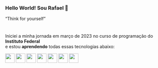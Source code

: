 ### Hello World! Sou Rafael 👋
<q>Think for yourself</q>

<!--
**rafaqfv/rafaqfv** is a ✨ _special_ ✨ repository because its `README.md` (this file) appears on your GitHub profile.
Here are some ideas to get you started:
- 🔭 I’m currently working on ...
- 🌱 Estudando HTML, CSS, JavaScript, Java
- 👯 I’m looking to collaborate on ...
- 🤔 I’m looking for help with ...
- 💬 Ask me about ...
- 📫 How to reach me: ...
- 😄 Pronouns: HIM
- ⚡ Fun fact: ...
-->
#
<p>Iniciei a minha jornada em março de 2023 no curso de programação do <strong>Instituto Federal</strong><br>e estou <strong>aprendendo</strong> todas essas tecnologias abaixo:</p>
<div>
            <img src="https://cdn.jsdelivr.net/gh/devicons/devicon/icons/html5/html5-original.svg" width="30"/>
            <img src="https://cdn.jsdelivr.net/gh/devicons/devicon/icons/css3/css3-original.svg" width="30"/>
            <img src="https://cdn.jsdelivr.net/gh/devicons/devicon/icons/javascript/javascript-original.svg" width="30"/>
            <img src="https://cdn.jsdelivr.net/gh/devicons/devicon/icons/java/java-original.svg" width="30"/>
            <img src="https://cdn.jsdelivr.net/gh/devicons/devicon/icons/mysql/mysql-original.svg" width="30"/>
            <img src="https://cdn.jsdelivr.net/gh/devicons/devicon/icons/androidstudio/androidstudio-original.svg" width="30"/>
            <img src="https://cdn.jsdelivr.net/gh/devicons/devicon/icons/nodejs/nodejs-original.svg" width="30"/>
          
          
</div>
